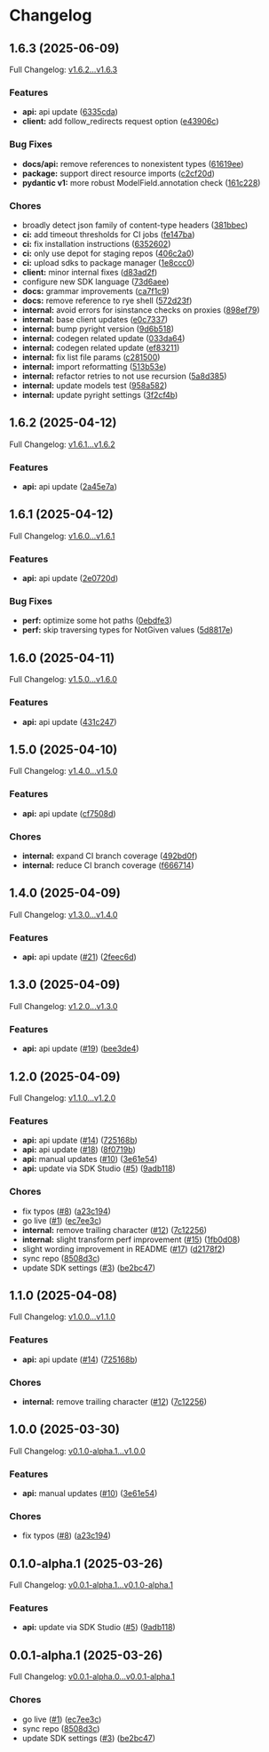 # Changelog

## 1.6.3 (2025-06-09)

Full Changelog: [v1.6.2...v1.6.3](https://github.com/Svahnar/svahnar-python/compare/v1.6.2...v1.6.3)

### Features

* **api:** api update ([6335cda](https://github.com/Svahnar/svahnar-python/commit/6335cda983093170cbb13ffe83132903d4bddcb7))
* **client:** add follow_redirects request option ([e43906c](https://github.com/Svahnar/svahnar-python/commit/e43906cd67d964f8b14cf9f351193b3922fa1179))


### Bug Fixes

* **docs/api:** remove references to nonexistent types ([61619ee](https://github.com/Svahnar/svahnar-python/commit/61619eebecc05dff352a1300e3eab6af44d37f5c))
* **package:** support direct resource imports ([c2cf20d](https://github.com/Svahnar/svahnar-python/commit/c2cf20d11bd2e57175e8a4653bf3a9f61411a7b8))
* **pydantic v1:** more robust ModelField.annotation check ([161c228](https://github.com/Svahnar/svahnar-python/commit/161c228d12366f0be369cd7889a4f74ae2952f73))


### Chores

* broadly detect json family of content-type headers ([381bbec](https://github.com/Svahnar/svahnar-python/commit/381bbecdcb3c9627ef571d8c459de7c659fde4b2))
* **ci:** add timeout thresholds for CI jobs ([fe147ba](https://github.com/Svahnar/svahnar-python/commit/fe147ba121b2eec5939d52bb955dac348beddcef))
* **ci:** fix installation instructions ([6352602](https://github.com/Svahnar/svahnar-python/commit/6352602b66b2cb6da0fd5f5626b7cefc6e9be391))
* **ci:** only use depot for staging repos ([406c2a0](https://github.com/Svahnar/svahnar-python/commit/406c2a0b8750150c0db83b36eb3305a183ed25e1))
* **ci:** upload sdks to package manager ([1e8ccc0](https://github.com/Svahnar/svahnar-python/commit/1e8ccc07542134dcc808d54b9493e93a781ec48f))
* **client:** minor internal fixes ([d83ad2f](https://github.com/Svahnar/svahnar-python/commit/d83ad2fa93729ce55ff468907a87d522497c8c9b))
* configure new SDK language ([73d6aee](https://github.com/Svahnar/svahnar-python/commit/73d6aeec37b19d70a60a7803b6f192b8d4c4c037))
* **docs:** grammar improvements ([ca7f1c9](https://github.com/Svahnar/svahnar-python/commit/ca7f1c992fc5ae1ca723a5a0f0829a6752e4dc40))
* **docs:** remove reference to rye shell ([572d23f](https://github.com/Svahnar/svahnar-python/commit/572d23f0e63cbe43d5cb447de9d7a5462271af58))
* **internal:** avoid errors for isinstance checks on proxies ([898ef79](https://github.com/Svahnar/svahnar-python/commit/898ef797d2847d9fab76d3cfb866b84b6b7b40e0))
* **internal:** base client updates ([e0c7337](https://github.com/Svahnar/svahnar-python/commit/e0c733726325939b58083bc78d08a5585608e0f9))
* **internal:** bump pyright version ([9d6b518](https://github.com/Svahnar/svahnar-python/commit/9d6b518f2540325ad2e94a35230aa6dbf25070be))
* **internal:** codegen related update ([033da64](https://github.com/Svahnar/svahnar-python/commit/033da64c34f3049a394ba3c16f2d255c37f97246))
* **internal:** codegen related update ([ef83211](https://github.com/Svahnar/svahnar-python/commit/ef83211bde2560432cdc6ceec6849b3f88e87dfa))
* **internal:** fix list file params ([c281500](https://github.com/Svahnar/svahnar-python/commit/c281500a94291134c5b62d312e3c04b5487a0ac6))
* **internal:** import reformatting ([513b53e](https://github.com/Svahnar/svahnar-python/commit/513b53e41b4f0de5241165f88797a323d55962d5))
* **internal:** refactor retries to not use recursion ([5a8d385](https://github.com/Svahnar/svahnar-python/commit/5a8d38530b4ca21c7e6787d8421ca721053237f8))
* **internal:** update models test ([958a582](https://github.com/Svahnar/svahnar-python/commit/958a5824f9b472b093f2005f28c48209ffd06ac7))
* **internal:** update pyright settings ([3f2cf4b](https://github.com/Svahnar/svahnar-python/commit/3f2cf4ba117b151e9455982d1346550a8678655c))

## 1.6.2 (2025-04-12)

Full Changelog: [v1.6.1...v1.6.2](https://github.com/Svahnar/svahnar-python/compare/v1.6.1...v1.6.2)

### Features

* **api:** api update ([2a45e7a](https://github.com/Svahnar/svahnar-python/commit/2a45e7ae508c9ba5ae31c47a49b7679607aa752b))

## 1.6.1 (2025-04-12)

Full Changelog: [v1.6.0...v1.6.1](https://github.com/Svahnar/svahnar-python/compare/v1.6.0...v1.6.1)

### Features

* **api:** api update ([2e0720d](https://github.com/Svahnar/svahnar-python/commit/2e0720dfb06e045bb5b7698387132c4882a87e15))


### Bug Fixes

* **perf:** optimize some hot paths ([0ebdfe3](https://github.com/Svahnar/svahnar-python/commit/0ebdfe3e4cb33fff5d14267e5b794501ad5eb758))
* **perf:** skip traversing types for NotGiven values ([5d8817e](https://github.com/Svahnar/svahnar-python/commit/5d8817e30393fb3361c42eea1c4f2945d6c0bb9b))

## 1.6.0 (2025-04-11)

Full Changelog: [v1.5.0...v1.6.0](https://github.com/Svahnar/svahnar-python/compare/v1.5.0...v1.6.0)

### Features

* **api:** api update ([431c247](https://github.com/Svahnar/svahnar-python/commit/431c247dd21e0b73277d36470904a1e59c37bcec))

## 1.5.0 (2025-04-10)

Full Changelog: [v1.4.0...v1.5.0](https://github.com/Svahnar/svahnar-python/compare/v1.4.0...v1.5.0)

### Features

* **api:** api update ([cf7508d](https://github.com/Svahnar/svahnar-python/commit/cf7508d01894f7eb8fc97c52d8cd183e191c49c5))


### Chores

* **internal:** expand CI branch coverage ([492bd0f](https://github.com/Svahnar/svahnar-python/commit/492bd0f1d969a16534e4cd2e379c5c9e75f73041))
* **internal:** reduce CI branch coverage ([f666714](https://github.com/Svahnar/svahnar-python/commit/f666714ba48db9151b5f6fac0fc55318219a1483))

## 1.4.0 (2025-04-09)

Full Changelog: [v1.3.0...v1.4.0](https://github.com/Svahnar/svahnar-python/compare/v1.3.0...v1.4.0)

### Features

* **api:** api update ([#21](https://github.com/Svahnar/svahnar-python/issues/21)) ([2feec6d](https://github.com/Svahnar/svahnar-python/commit/2feec6d5ce4cbba891f9bdd2d7bcbab4e9b41428))

## 1.3.0 (2025-04-09)

Full Changelog: [v1.2.0...v1.3.0](https://github.com/Svahnar/svahnar-python/compare/v1.2.0...v1.3.0)

### Features

* **api:** api update ([#19](https://github.com/Svahnar/svahnar-python/issues/19)) ([bee3de4](https://github.com/Svahnar/svahnar-python/commit/bee3de4b0b283b6f2c42b464f1a373def1c94822))

## 1.2.0 (2025-04-09)

Full Changelog: [v1.1.0...v1.2.0](https://github.com/Svahnar/svahnar-python/compare/v1.1.0...v1.2.0)

### Features

* **api:** api update ([#14](https://github.com/Svahnar/svahnar-python/issues/14)) ([725168b](https://github.com/Svahnar/svahnar-python/commit/725168ba76812111a3d9713a437cb84ec32928c4))
* **api:** api update ([#18](https://github.com/Svahnar/svahnar-python/issues/18)) ([8f0719b](https://github.com/Svahnar/svahnar-python/commit/8f0719b187e3170b69a5927035cfd45cb86edd8e))
* **api:** manual updates ([#10](https://github.com/Svahnar/svahnar-python/issues/10)) ([3e61e54](https://github.com/Svahnar/svahnar-python/commit/3e61e54fc866fc4e9e995020c193657261b040f0))
* **api:** update via SDK Studio ([#5](https://github.com/Svahnar/svahnar-python/issues/5)) ([9adb118](https://github.com/Svahnar/svahnar-python/commit/9adb118b93546daab171919e7e05fba56e7cfdcd))


### Chores

* fix typos ([#8](https://github.com/Svahnar/svahnar-python/issues/8)) ([a23c194](https://github.com/Svahnar/svahnar-python/commit/a23c194a27c3b1e0c63ed66cf3cc52b7d3f84b2a))
* go live ([#1](https://github.com/Svahnar/svahnar-python/issues/1)) ([ec7ee3c](https://github.com/Svahnar/svahnar-python/commit/ec7ee3cffa0c4f3c5175c311a88079c31b2a29a8))
* **internal:** remove trailing character ([#12](https://github.com/Svahnar/svahnar-python/issues/12)) ([7c12256](https://github.com/Svahnar/svahnar-python/commit/7c12256d67a176fb25f1f3d3f6e7923eeb65c077))
* **internal:** slight transform perf improvement ([#15](https://github.com/Svahnar/svahnar-python/issues/15)) ([1fb0d08](https://github.com/Svahnar/svahnar-python/commit/1fb0d0840818f980c70c7fe07f6b6130ae51f983))
* slight wording improvement in README ([#17](https://github.com/Svahnar/svahnar-python/issues/17)) ([d2178f2](https://github.com/Svahnar/svahnar-python/commit/d2178f220907a4faf582a06f809d0e6434639c94))
* sync repo ([8508d3c](https://github.com/Svahnar/svahnar-python/commit/8508d3cc6cff7e92695af5b35a08ea06eabd1e13))
* update SDK settings ([#3](https://github.com/Svahnar/svahnar-python/issues/3)) ([be2bc47](https://github.com/Svahnar/svahnar-python/commit/be2bc47c168157dca68cb92686fbafcc584d8f6a))

## 1.1.0 (2025-04-08)

Full Changelog: [v1.0.0...v1.1.0](https://github.com/Svahnar/svahnar-python/compare/v1.0.0...v1.1.0)

### Features

* **api:** api update ([#14](https://github.com/Svahnar/svahnar-python/issues/14)) ([725168b](https://github.com/Svahnar/svahnar-python/commit/725168ba76812111a3d9713a437cb84ec32928c4))


### Chores

* **internal:** remove trailing character ([#12](https://github.com/Svahnar/svahnar-python/issues/12)) ([7c12256](https://github.com/Svahnar/svahnar-python/commit/7c12256d67a176fb25f1f3d3f6e7923eeb65c077))

## 1.0.0 (2025-03-30)

Full Changelog: [v0.1.0-alpha.1...v1.0.0](https://github.com/Svahnar/svahnar-python/compare/v0.1.0-alpha.1...v1.0.0)

### Features

* **api:** manual updates ([#10](https://github.com/Svahnar/svahnar-python/issues/10)) ([3e61e54](https://github.com/Svahnar/svahnar-python/commit/3e61e54fc866fc4e9e995020c193657261b040f0))


### Chores

* fix typos ([#8](https://github.com/Svahnar/svahnar-python/issues/8)) ([a23c194](https://github.com/Svahnar/svahnar-python/commit/a23c194a27c3b1e0c63ed66cf3cc52b7d3f84b2a))

## 0.1.0-alpha.1 (2025-03-26)

Full Changelog: [v0.0.1-alpha.1...v0.1.0-alpha.1](https://github.com/Svahnar/svahnar-python/compare/v0.0.1-alpha.1...v0.1.0-alpha.1)

### Features

* **api:** update via SDK Studio ([#5](https://github.com/Svahnar/svahnar-python/issues/5)) ([9adb118](https://github.com/Svahnar/svahnar-python/commit/9adb118b93546daab171919e7e05fba56e7cfdcd))

## 0.0.1-alpha.1 (2025-03-26)

Full Changelog: [v0.0.1-alpha.0...v0.0.1-alpha.1](https://github.com/Svahnar/svahnar-python/compare/v0.0.1-alpha.0...v0.0.1-alpha.1)

### Chores

* go live ([#1](https://github.com/Svahnar/svahnar-python/issues/1)) ([ec7ee3c](https://github.com/Svahnar/svahnar-python/commit/ec7ee3cffa0c4f3c5175c311a88079c31b2a29a8))
* sync repo ([8508d3c](https://github.com/Svahnar/svahnar-python/commit/8508d3cc6cff7e92695af5b35a08ea06eabd1e13))
* update SDK settings ([#3](https://github.com/Svahnar/svahnar-python/issues/3)) ([be2bc47](https://github.com/Svahnar/svahnar-python/commit/be2bc47c168157dca68cb92686fbafcc584d8f6a))

